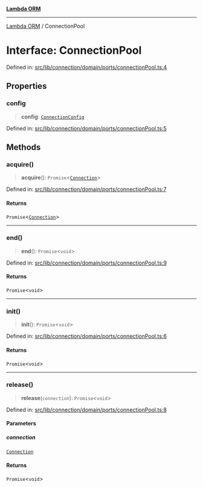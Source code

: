 [**Lambda ORM**](../README.md)

***

[Lambda ORM](../README.md) / ConnectionPool

# Interface: ConnectionPool

Defined in: [src/lib/connection/domain/ports/connectionPool.ts:4](https://github.com/lambda-orm/lambdaorm/blob/c3a91c30fec1b72ec517236790b02085e94a7ae1/src/lib/connection/domain/ports/connectionPool.ts#L4)

## Properties

### config

> **config**: [`ConnectionConfig`](ConnectionConfig.md)

Defined in: [src/lib/connection/domain/ports/connectionPool.ts:5](https://github.com/lambda-orm/lambdaorm/blob/c3a91c30fec1b72ec517236790b02085e94a7ae1/src/lib/connection/domain/ports/connectionPool.ts#L5)

## Methods

### acquire()

> **acquire**(): `Promise`\<[`Connection`](Connection.md)\>

Defined in: [src/lib/connection/domain/ports/connectionPool.ts:7](https://github.com/lambda-orm/lambdaorm/blob/c3a91c30fec1b72ec517236790b02085e94a7ae1/src/lib/connection/domain/ports/connectionPool.ts#L7)

#### Returns

`Promise`\<[`Connection`](Connection.md)\>

***

### end()

> **end**(): `Promise`\<`void`\>

Defined in: [src/lib/connection/domain/ports/connectionPool.ts:9](https://github.com/lambda-orm/lambdaorm/blob/c3a91c30fec1b72ec517236790b02085e94a7ae1/src/lib/connection/domain/ports/connectionPool.ts#L9)

#### Returns

`Promise`\<`void`\>

***

### init()

> **init**(): `Promise`\<`void`\>

Defined in: [src/lib/connection/domain/ports/connectionPool.ts:6](https://github.com/lambda-orm/lambdaorm/blob/c3a91c30fec1b72ec517236790b02085e94a7ae1/src/lib/connection/domain/ports/connectionPool.ts#L6)

#### Returns

`Promise`\<`void`\>

***

### release()

> **release**(`connection`): `Promise`\<`void`\>

Defined in: [src/lib/connection/domain/ports/connectionPool.ts:8](https://github.com/lambda-orm/lambdaorm/blob/c3a91c30fec1b72ec517236790b02085e94a7ae1/src/lib/connection/domain/ports/connectionPool.ts#L8)

#### Parameters

##### connection

[`Connection`](Connection.md)

#### Returns

`Promise`\<`void`\>

